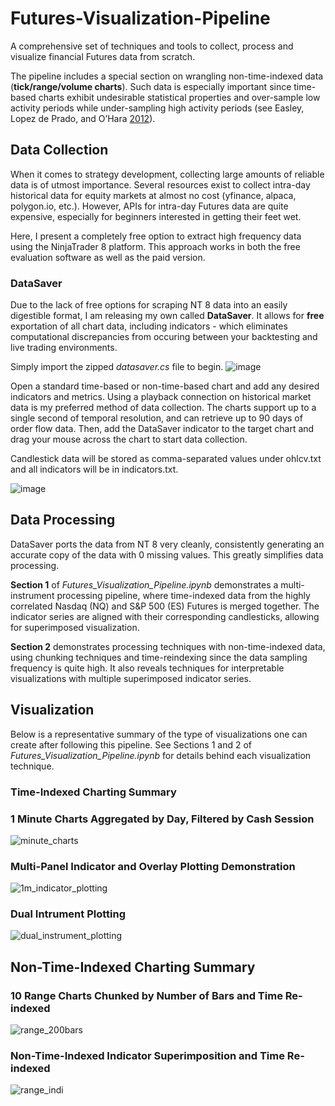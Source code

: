 # Futures-Visualization-Pipeline
A comprehensive set of techniques and tools to collect, process and visualize financial Futures data from scratch.

The pipeline includes a special section on wrangling non-time-indexed data (**tick/range/volume charts**). Such data is especially important since time-based charts exhibit undesirable statistical properties and over-sample low activity periods while under-sampling high activity periods (see Easley, Lopez de Prado, and O’Hara [2012](https://www.stern.nyu.edu/sites/default/files/assets/documents/con_035928.pdf)).

## Data Collection
When it comes to strategy development, collecting large amounts of reliable data is of utmost importance. Several resources exist to collect intra-day historical data for equity markets at almost no cost (yfinance, alpaca, polygon.io, etc.). However, APIs for intra-day Futures data are quite expensive, especially for beginners interested in getting their feet wet.

Here, I present a completely free option to extract high frequency data using the NinjaTrader 8 platform. This approach works in both the free evaluation software as well as the paid version.

### DataSaver
Due to the lack of free options for scraping NT 8 data into an easily digestible format, I am releasing my own called **DataSaver**. It allows for **free** exportation of all chart data, including indicators - which eliminates computational discrepancies from occuring between your backtesting and live trading environments.

Simply import the zipped _datasaver.cs_ file to begin.
![image](https://user-images.githubusercontent.com/67923084/147692626-2a0a7e04-f2ea-45d8-b726-343d72b1f70f.png)

Open a standard time-based or non-time-based chart and add any desired indicators and metrics. Using a playback connection on historical market data is my preferred method of data collection. The charts support up to a single second of temporal resolution, and can retrieve up to 90 days of order flow data. Then, add the DataSaver indicator to the target chart and drag your mouse across the chart to start data collection.

Candlestick data will be stored as comma-separated values under ohlcv.txt and all indicators will be in indicators.txt.

![image](https://user-images.githubusercontent.com/67923084/147692550-b63da1ff-b710-402b-8597-5c6e9217468d.png)

## Data Processing
DataSaver ports the data from NT 8 very cleanly, consistently generating an accurate copy of the data with 0 missing values. This greatly simplifies data processing.

**Section 1** of _Futures_Visualization_Pipeline.ipynb_ demonstrates a multi-instrument processing pipeline, where time-indexed data from the highly correlated Nasdaq (NQ) and S&P 500 (ES) Futures is merged together. The indicator series are aligned with their corresponding candlesticks, allowing for superimposed visualization.

**Section 2** demonstrates processing techniques with non-time-indexed data, using chunking techniques and time-reindexing since the data sampling frequency is quite high. It also reveals techniques for interpretable visualizations with multiple superimposed indicator series.

## Visualization
Below is a representative summary of the type of visualizations one can create after following this pipeline. See Sections 1 and 2 of _Futures_Visualization_Pipeline.ipynb_ for details behind each visualization technique.

### Time-Indexed Charting Summary
### 1 Minute Charts Aggregated by Day, Filtered by Cash Session
![minute_charts](https://user-images.githubusercontent.com/67923084/147705283-bed1e70d-fffa-4807-b2cf-fffe2712684b.png)

### Multi-Panel Indicator and Overlay Plotting Demonstration
![1m_indicator_plotting](https://user-images.githubusercontent.com/67923084/147705355-4124b88d-e887-493f-a392-57467940cd4f.png)

### Dual Intrument Plotting
![dual_instrument_plotting](https://user-images.githubusercontent.com/67923084/147705654-522b8ea5-deb9-4c11-855b-b99b2dc58256.png)

## Non-Time-Indexed Charting Summary
### 10 Range Charts Chunked by Number of Bars and Time Re-indexed
![range_200bars](https://user-images.githubusercontent.com/67923084/147706233-f1cbc7ae-03e4-442c-8d6f-6a625905f26e.png)

### Non-Time-Indexed Indicator Superimposition and Time Re-indexed
![range_indi](https://user-images.githubusercontent.com/67923084/147706586-e73669ce-460b-46d6-a88b-309ce426add8.png)

